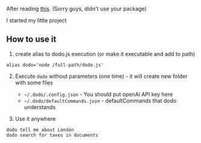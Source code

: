 After reading [this](https://microsoft.github.io/TypeChat/docs/introduction/). (Sorry guys, didn't use your package)

I started my little project

## How to use it

1. create alias to dodo.js execution (or make it executable and add to path)
```
alias dodo='node /full-path/dodo.js'
```

2. Execute `dodo` without parameters (one time) - it will create new folder with some files
    * `~/.dodo/.config.json` - You should put openAi API key here
    * `~/.dodo/defaultCommands.json` - defaultCommands that dodo understands

3. Use it anywhere
```
dodo tell me about London
dodo search for taxes in documents
```